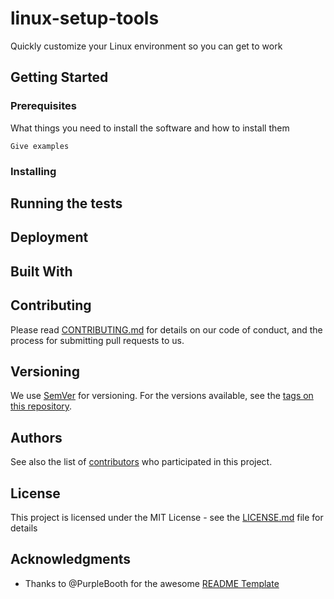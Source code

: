 # linux-setup-tools
Quickly customize your Linux environment so you can get to work


## Getting Started




### Prerequisites

What things you need to install the software and how to install them

```
Give examples
```

### Installing



## Running the tests


## Deployment


## Built With


## Contributing

Please read [CONTRIBUTING.md](.github/CONTRIBUTING.md) for details on our code of conduct, and the process for submitting pull requests to us.

## Versioning

We use [SemVer](http://semver.org/) for versioning. For the versions available, see the [tags on this repository](https://github.com/your/project/tags). 

## Authors

See also the list of [contributors](https://github.com/your/project/contributors) who participated in this project.

## License

This project is licensed under the MIT License - see the [LICENSE.md](LICENSE.md) file for details

## Acknowledgments

* Thanks to @PurpleBooth for the awesome [README Template](https://gist.github.com/PurpleBooth/109311bb0361f32d87a2) 
